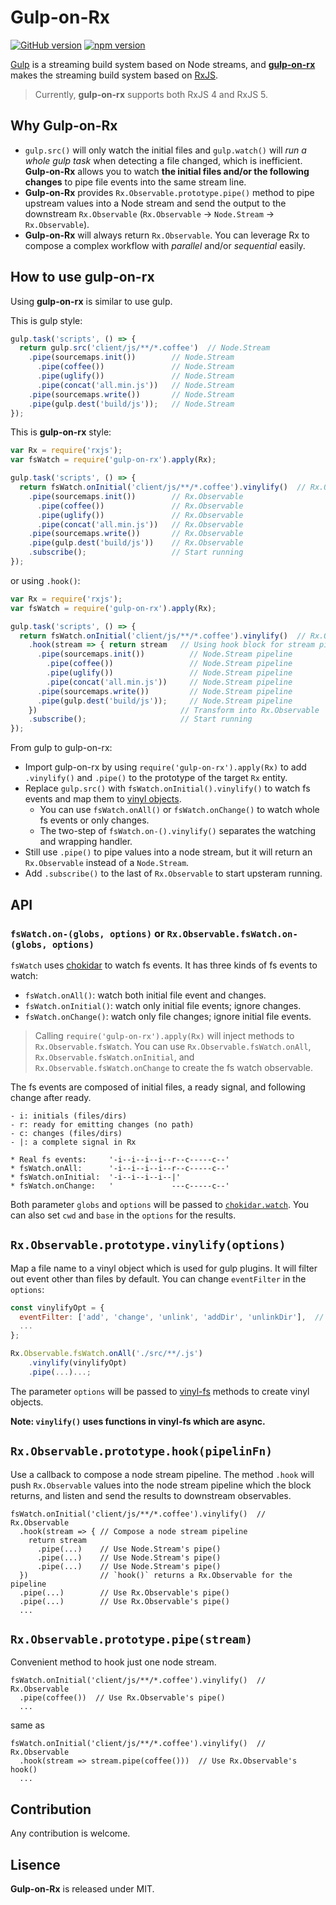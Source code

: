 # Gulp-on-Rx

[![GitHub version](https://img.shields.io/github/tag/xareelee/gulp-on-rx.svg)](https://github.com/xareelee/gulp-on-rx)
[![npm version](https://img.shields.io/npm/v/gulp-on-rx.svg?maxAge=86400)](https://www.npmjs.com/package/gulp-on-rx)

[Gulp](https://github.com/gulpjs/gulp) is a streaming build system based on Node streams, and [**gulp-on-rx**](https://github.com/xareelee/gulp-on-rx) makes the streaming build system based on [RxJS](https://github.com/ReactiveX/rxjs).

> Currently, **gulp-on-rx** supports both RxJS 4 and RxJS 5.

## Why Gulp-on-Rx

* `gulp.src()` will only watch the initial files and `gulp.watch()` will *run a whole gulp task* when detecting a file changed, which is inefficient. **Gulp-on-Rx** allows you to watch **the initial files and/or the following changes** to pipe file events into the same stream line. 
* **Gulp-on-Rx** provides `Rx.Observable.prototype.pipe()` method to pipe upstream values into a Node stream and send the output to the downstream `Rx.Observable` (`Rx.Observable` -> `Node.Stream` -> `Rx.Observable`).
* **Gulp-on-Rx** will always return `Rx.Observable`. You can leverage Rx to compose a complex workflow with *parallel* and/or *sequential* easily.


## How to use gulp-on-rx

Using **gulp-on-rx** is similar to use gulp. 

This is gulp style:

```js
gulp.task('scripts', () => {
  return gulp.src('client/js/**/*.coffee')  // Node.Stream
    .pipe(sourcemaps.init())        // Node.Stream
      .pipe(coffee())               // Node.Stream
      .pipe(uglify())               // Node.Stream
      .pipe(concat('all.min.js'))   // Node.Stream
    .pipe(sourcemaps.write())       // Node.Stream
    .pipe(gulp.dest('build/js'));   // Node.Stream
});
```

This is **gulp-on-rx** style:

```js
var Rx = require('rxjs');
var fsWatch = require('gulp-on-rx').apply(Rx);

gulp.task('scripts', () => {
  return fsWatch.onInitial('client/js/**/*.coffee').vinylify()  // Rx.Observable
    .pipe(sourcemaps.init())        // Rx.Observable
      .pipe(coffee())               // Rx.Observable
      .pipe(uglify())               // Rx.Observable
      .pipe(concat('all.min.js'))   // Rx.Observable
    .pipe(sourcemaps.write())       // Rx.Observable
    .pipe(gulp.dest('build/js'))    // Rx.Observable
    .subscribe();                   // Start running
});
```

or using `.hook()`:

```js
var Rx = require('rxjs');
var fsWatch = require('gulp-on-rx').apply(Rx);

gulp.task('scripts', () => {
  return fsWatch.onInitial('client/js/**/*.coffee').vinylify()  // Rx.Observable
    .hook(stream => { return stream   // Using hook block for stream pipeline
      .pipe(sourcemaps.init())          // Node.Stream pipeline
        .pipe(coffee())                 // Node.Stream pipeline
        .pipe(uglify())                 // Node.Stream pipeline
        .pipe(concat('all.min.js'))     // Node.Stream pipeline
      .pipe(sourcemaps.write())         // Node.Stream pipeline
      .pipe(gulp.dest('build/js'));     // Node.Stream pipeline
    })                                // Transform into Rx.Observable
    .subscribe();                     // Start running
});
```




From gulp to gulp-on-rx:

* Import gulp-on-rx by using `require('gulp-on-rx').apply(Rx)` to add `.vinylify()` and `.pipe()` to the prototype of the target `Rx` entity.
* Replace `gulp.src()` with `fsWatch.onInitial().vinylify()` to watch fs events and map them to [vinyl objects](https://github.com/gulpjs/vinyl). 
    * You can use `fsWatch.onAll()` or `fsWatch.onChange()` to watch whole fs events or only changes.
    * The two-step of `fsWatch.on-().vinylify()` separates the watching and wrapping handler.
* Still use `.pipe()` to pipe values into a node stream, but it will return an `Rx.Observable` instead of a `Node.Stream`.
* Add `.subscribe()` to the last of `Rx.Observable` to start upsteram running.



## API

### `fsWatch.on-(globs, options)` or `Rx.Observable.fsWatch.on-(globs, options)`

`fsWatch` uses [chokidar](https://github.com/paulmillr/chokidar) to watch fs events. It has three kinds of fs events to watch:

* `fsWatch.onAll()`: watch both initial file event and changes.
* `fsWatch.onInitial()`: watch only initial file events; ignore changes.
* `fsWatch.onChange()`: watch only file changes; ignore initial file events.

> Calling `require('gulp-on-rx').apply(Rx)` will inject methods to `Rx.Observable.fsWatch`. You can use `Rx.Observable.fsWatch.onAll`, `Rx.Observable.fsWatch.onInitial`, and `Rx.Observable.fsWatch.onChange` to create the fs watch observable.

The fs events are composed of initial files, a ready signal, and following change after ready.

```
- i: initials (files/dirs)
- r: ready for emitting changes (no path)
- c: changes (files/dirs)
- |: a complete signal in Rx

* Real fs events:     '-i--i--i--i--r--c-----c--'
* fsWatch.onAll:      '-i--i--i--i--r--c-----c--'
* fsWatch.onInitial:  '-i--i--i--i--|'
* fsWatch.onChange:   '             ---c-----c--'
```

Both parameter `globs` and `options` will be passed to [`chokidar.watch`](https://github.com/paulmillr/chokidar#api). You can also set `cwd` and `base` in the `options` for the results.


## `Rx.Observable.prototype.vinylify(options)`

Map a file name to a vinyl object which is used for gulp plugins. It will filter out event other than files by default. You can change `eventFilter` in the `options`:

```js
const vinylifyOpt = {
  eventFilter: ['add', 'change', 'unlink', 'addDir', 'unlinkDir'],  // allow to pass
  ...
};

Rx.Observable.fsWatch.onAll('./src/**/.js')
    .vinylify(vinylifyOpt)
    .pipe(...)...;
```

The parameter `options` will be passed to [vinyl-fs](https://github.com/gulpjs/vinyl-fs#options) methods to create vinyl objects.

**Note: `vinylify()` uses functions in vinyl-fs which are async.**


## `Rx.Observable.prototype.hook(pipelinFn)`

Use a callback to compose a node stream pipeline. The method `.hook` will push `Rx.Observable` values into the node stream pipeline which the block returns, and listen and send the results to downstream observables.

```
fsWatch.onInitial('client/js/**/*.coffee').vinylify()  // Rx.Observable
  .hook(stream => { // Compose a node stream pipeline
    return stream
      .pipe(...)    // Use Node.Stream's pipe()
      .pipe(...)    // Use Node.Stream's pipe()
      .pipe(...)    // Use Node.Stream's pipe()
  })                // `hook()` returns a Rx.Observable for the pipeline
  .pipe(...)        // Use Rx.Observable's pipe()
  .pipe(...)        // Use Rx.Observable's pipe()
  ...
```

## `Rx.Observable.prototype.pipe(stream)`

Convenient method to hook just one node stream.

```
fsWatch.onInitial('client/js/**/*.coffee').vinylify()  // Rx.Observable
  .pipe(coffee())  // Use Rx.Observable's pipe()
  ...
```

same as

```
fsWatch.onInitial('client/js/**/*.coffee').vinylify()  // Rx.Observable
  .hook(stream => stream.pipe(coffee()))  // Use Rx.Observable's hook()
  ...
```




## Contribution

Any contribution is welcome.


## Lisence

**Gulp-on-Rx** is released under MIT.


